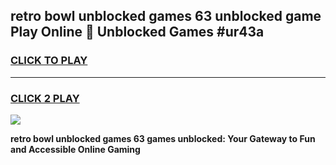 
## retro bowl unblocked games 63 unblocked game Play Online 👋 Unblocked Games #ur43a
<h3>
<a href="https://premium.freeplayer.one?title=retro_bowl_unblocked_games_63&ref=21F">CLICK TO PLAY</a></h3>
<hr>

<h3>
<a href="https://premium.freeplayer.one?title=retro_bowl_unblocked_games_63&ref=21F">CLICK 2 PLAY</a>
  
</h3>

<a href="https://premium.freeplayer.one?title=retro_bowl_unblocked_games_63&ref=21F/"><img src="https://clearcache.store/games.png"></a>


**retro bowl unblocked games 63 games unblocked: Your Gateway to Fun and Accessible Online Gaming**
